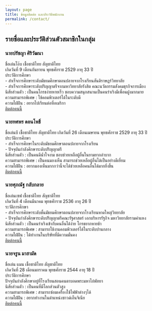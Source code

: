 ```yaml
---
layout: page
title: ข้อมูลติดต่อ และประวัติพนักงาน
permalink: /contact/
---
```


<h2>รายชื่อและประวัติส่วนตัวสมาชิกในกลุ่ม</h2>
<h3>นายปรัชญา ศิริวัฒนา</h3>
ชื่อเล่นโอ๊บ เชื้อชาติไทย สัญชาติไทย<br>
เกิดวันที่ 9 เดือนกันยายน พุทธศักราช 2529 อายุ 33 ปี<br>
ประวัติการศึกษา<br>
- สำเร็จการศึกษาระดับมัธยมศึกษาตอนปลายจากโรงเรียนสันติราษฎร์วิทยาลัย<br>
- สำเร็จการศึกษาระดับปริญญาตรีจากมหาวิทยาลัยรังสิต คณะนวัตกรรมสังคมธุรกิจการเมือง<br>
นิสัยส่วนตัว : เป็นคนโกรธง่ายหายเร็ว ชอบความสนุกสนานเป็นคนร่าเริงมีเพื่อนฝูงมากมาย<br>
ความสามารถพิเศษ : ใช้คอมพิวเตอร์ได้ในระดับดี<br>
ความไฝ่ฝัน : อยากไปเรียนต่อที่อเมริกา<br>
<a href="mailto:tactile.oabi@gmail.com">ติดต่อคนนี้</a>

<h3>นายทศพร ดอนโพธิ์</h3>
ชื่อเล่นบี เชื้อชาติไทย สัญชาติไทย
เกิดวันที่ 26 เดือนเมษายน พุทธศักราช 2529 อายุ 33 ปี<br>
ประวัติการศึกษา<br>
- สำเร็จการศึกษาในระดับมัธยมศึกษาตอนปลายจากโรงเรียน<br>
- ปัจจุบันกำลังศึกษาระดับปริญญาตรี<br>
นิสัยส่วนตัว : เป็นคนดีน้ำใจงาม ชอบช่วยเหลือผู้อื่นในยามยากลำบาก<br>
ความสามารถพิเศษ : เป็นคนมองเห็น สามารถช่วยเหลือผู้อื่นได้เป็นอย่างดีเยี่ยม<br>
ความไฝ่ฝัน : อยากมองเห็นมากกว่านี้จะได้ช่วยเหลือคนอื่นได้มากยิ่งขึ้น<br>
<a href="mailto:tactiledev.bever@gmail.com">ติดต่อคนนี้</a>

<h3>นายศุภณัฐ กลับกลาย</h3>
ชื่อเล่นเซฟ เชื้อชาติไทย สัญชาติไทย<br>
เกิดวันที่ 4 เดือนมีนาคม พุทธศักราช 2536 อายุ 26 ปี<br>
ระวัติการศึกษา<br>
-	สำเร็จการศึกษาระดับชั้นมัธยมศึกษาตอนปลายจากโรงเรียนหาดใหญ่วิทยาลัย<br>
-	ปัจจุบันกำลังศึกษาระดับปริญญาตรีคณะรัฐศาสตร์ เอกบริหารรัฐกิจ มหาวิทยาลัยรามคำแหง<br>
นิสัยส่วนตัว : เป็นคนร่าเริงเข้ากับคนอื่นได้ง่าย โกรธยากหายช้า<br>
ความสามารถพิเศษ : สามารถใช้งานคอมพิวเตอร์ได้ในระดับปานกลาง<br>
ความใฝ่ฝัน : ได้ทำงานในบริษัทที่มีความมั่นคง<br>
<a href="mailto:tactiledev.supanat@gmail.com">ติดต่อคนนี้</a><br>

<h3>นายจรูน มาฮามัด</h3>
ชื่อเล่น แมน เชื้อชาติไทย สัญชาติไทย<br>
เกิดวันที่  28 เดือนมกราคม พุทธศักราช 2544 อายุ 18 ปี<br>
ประวัติการศึกษา<br>
ปัจจุบันกำลังศึกษาอยู่ที่โรงเรียนสอนคนตาบอดพระมหาไถ่พัทยา<br>
นิสัยส่วนตัว : เป็นคนที่มีโลกส่วนตัวสูง<br>
ความสามารถพิเศษ : สามารถซ่อมเครื่องใช้ไฟฟ้าต่างๆได้<br>
ความไฝ่ฝัน : อยากทำงานในตำแหน่งซาวด์เอ็นจิเนีย<br>
<a href="mailto:tactiledev.jaroon@gmail.com">ติดต่อคนนี้</a><br>
